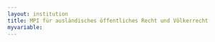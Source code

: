 ```yaml
---
layout: institution
title: MPI für ausländisches öffentliches Recht und Völkerrecht
myvariable: 
---
```

